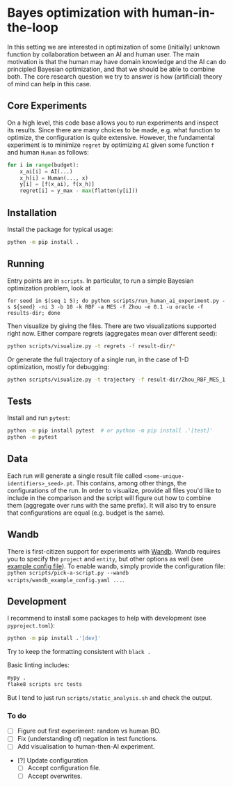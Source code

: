 # Bayes optimization with human-in-the-loop

In this setting we are interested in optimization of some (initially) unknown function by collaboration between an AI and human user.
The main motivation is that the human may have domain knowledge and the AI can do principled Bayesian optimization, and that we should be able to combine both.
The core research question we try to answer is how (artificial) theory of mind can help in this case.

## Core Experiments

On a high level, this code base allows you to run experiments and inspect its results.
Since there are many choices to be made, e.g. what function to optimize, the configuration is quite extensive.
However, the fundamental experiment is to minimize `regret` by optimizing `AI` given some function `f` and human `Human` as follows:

```python
for i in range(budget):
    x_ai[i] = AI(...)
    x_h[i] = Human(..., x)
    y[i] = [f(x_ai), f(x_h)]
    regret[i] = y_max - max(flatten(y[i]))
```

## Installation

Install the package for typical usage:

```sh
python -m pip install .
```

## Running

Entry points are in `scripts`.
In particular, to run a simple Bayesian optimization problem, look at

```shell
for seed in $(seq 1 5); do python scripts/run_human_ai_experiment.py -s ${seed} -ni 3 -b 10 -k RBF -a MES -f Zhou -e 0.1 -u oracle -f results-dir; done
```

Then visualize by giving the files. There are two visualizations supported right now.
Either compare regrets (aggregates mean over different seed):

```sh
python scripts/visualize.py -t regrets -f result-dir/*
```

Or generate the full trajectory of a single run, in the case of 1-D optimization, mostly for debugging:

```sh
python scripts/visualize.py -t trajectory -f result-dir/Zhou_RBF_MES_1.pt
```

## Tests

Install and run `pytest`:

```sh
python -m pip install pytest  # or python -m pip install .'[test]'
python -m pytest
```

## Data

Each run will generate a single result file called `<some-unique-identifiers>_seed>.pt`.
This contains, among other things, the configurations of the run.
In order to visualize, provide all files you'd like to include in the comparison and the script will figure out how to combine them (aggregate over runs with the same prefix).
It will also try to ensure that configurations are equal (e.g. budget is the same).

## Wandb

There is first-citizen support for experiments with [Wandb](https://www.wandb.ai).
Wandb requires you to specify the `project` and `entity`, but other options as well (see [example config file](scripts/wandb_example_config.yaml)).
To enable wandb, simply provide the configuration file: `python scripts/pick-a-script.py --wandb scripts/wandb_example_config.yaml ...`.

## Development

I recommend to install some packages to help with development (see `pyproject.toml`):

```sh
python -m pip install .'[dev]'
```

Try to keep the formatting consistent with `black .`

Basic linting includes:

```sh
mypy .
flake8 scripts src tests
```

But I tend to just run `scripts/static_analysis.sh` and check the output.

### To do

- [ ] Figure out first experiment: random vs human BO.
- [ ] Fix (understanding of) negation in test functions.
- [ ] Add visualisation to human-then-AI experiment.
- [?] Update configuration
    - [ ] Accept configuration file.
    - [ ] Accept overwrites.

